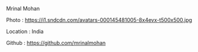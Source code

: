 Mrinal Mohan 

Photo : https://i1.sndcdn.com/avatars-000145481005-8x4evx-t500x500.jpg

Location : India

Github : https://github.com/mrinalmohan
